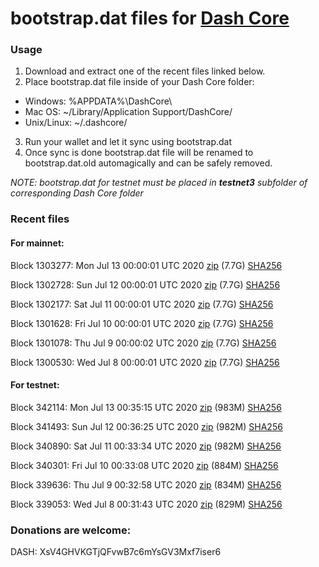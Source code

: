 # bootstrap.dat files for [Dash Core](https://github.com/dashpay/dash)

### Usage

1. Download and extract one of the recent files linked below.
2. Place bootstrap.dat file inside of your Dash Core folder:
 - Windows: %APPDATA%\DashCore\
 - Mac OS: ~/Library/Application Support/DashCore/
 - Unix/Linux: ~/.dashcore/
3. Run your wallet and let it sync using bootstrap.dat
4. Once sync is done bootstrap.dat file will be renamed to bootstrap.dat.old automagically and can be safely removed.

_NOTE: bootstrap.dat for testnet must be placed in **testnet3** subfolder of corresponding Dash Core folder_

### Recent files

#### For mainnet:

Block 1303277: Mon Jul 13 00:00:01 UTC 2020 [zip](https://dash-bootstrap.ams3.digitaloceanspaces.com/mainnet/2020-07-13/bootstrap.dat.zip) (7.7G) [SHA256](https://dash-bootstrap.ams3.digitaloceanspaces.com/mainnet/2020-07-13/sha256.txt)

Block 1302728: Sun Jul 12 00:00:01 UTC 2020 [zip](https://dash-bootstrap.ams3.digitaloceanspaces.com/mainnet/2020-07-12/bootstrap.dat.zip) (7.7G) [SHA256](https://dash-bootstrap.ams3.digitaloceanspaces.com/mainnet/2020-07-12/sha256.txt)

Block 1302177: Sat Jul 11 00:00:01 UTC 2020 [zip](https://dash-bootstrap.ams3.digitaloceanspaces.com/mainnet/2020-07-11/bootstrap.dat.zip) (7.7G) [SHA256](https://dash-bootstrap.ams3.digitaloceanspaces.com/mainnet/2020-07-11/sha256.txt)

Block 1301628: Fri Jul 10 00:00:01 UTC 2020 [zip](https://dash-bootstrap.ams3.digitaloceanspaces.com/mainnet/2020-07-10/bootstrap.dat.zip) (7.7G) [SHA256](https://dash-bootstrap.ams3.digitaloceanspaces.com/mainnet/2020-07-10/sha256.txt)

Block 1301078: Thu Jul  9 00:00:02 UTC 2020 [zip](https://dash-bootstrap.ams3.digitaloceanspaces.com/mainnet/2020-07-09/bootstrap.dat.zip) (7.7G) [SHA256](https://dash-bootstrap.ams3.digitaloceanspaces.com/mainnet/2020-07-09/sha256.txt)

Block 1300530: Wed Jul  8 00:00:01 UTC 2020 [zip](https://dash-bootstrap.ams3.digitaloceanspaces.com/mainnet/2020-07-08/bootstrap.dat.zip) (7.7G) [SHA256](https://dash-bootstrap.ams3.digitaloceanspaces.com/mainnet/2020-07-08/sha256.txt)


#### For testnet:

Block 342114: Mon Jul 13 00:35:15 UTC 2020 [zip](https://dash-bootstrap.ams3.digitaloceanspaces.com/testnet/2020-07-13/bootstrap.dat.zip) (983M) [SHA256](https://dash-bootstrap.ams3.digitaloceanspaces.com/testnet/2020-07-13/sha256.txt)

Block 341493: Sun Jul 12 00:36:25 UTC 2020 [zip](https://dash-bootstrap.ams3.digitaloceanspaces.com/testnet/2020-07-12/bootstrap.dat.zip) (982M) [SHA256](https://dash-bootstrap.ams3.digitaloceanspaces.com/testnet/2020-07-12/sha256.txt)

Block 340890: Sat Jul 11 00:33:34 UTC 2020 [zip](https://dash-bootstrap.ams3.digitaloceanspaces.com/testnet/2020-07-11/bootstrap.dat.zip) (982M) [SHA256](https://dash-bootstrap.ams3.digitaloceanspaces.com/testnet/2020-07-11/sha256.txt)

Block 340301: Fri Jul 10 00:33:08 UTC 2020 [zip](https://dash-bootstrap.ams3.digitaloceanspaces.com/testnet/2020-07-10/bootstrap.dat.zip) (884M) [SHA256](https://dash-bootstrap.ams3.digitaloceanspaces.com/testnet/2020-07-10/sha256.txt)

Block 339636: Thu Jul  9 00:32:58 UTC 2020 [zip](https://dash-bootstrap.ams3.digitaloceanspaces.com/testnet/2020-07-09/bootstrap.dat.zip) (834M) [SHA256](https://dash-bootstrap.ams3.digitaloceanspaces.com/testnet/2020-07-09/sha256.txt)

Block 339053: Wed Jul  8 00:31:43 UTC 2020 [zip](https://dash-bootstrap.ams3.digitaloceanspaces.com/testnet/2020-07-08/bootstrap.dat.zip) (829M) [SHA256](https://dash-bootstrap.ams3.digitaloceanspaces.com/testnet/2020-07-08/sha256.txt)


### Donations are welcome:

DASH: XsV4GHVKGTjQFvwB7c6mYsGV3Mxf7iser6
